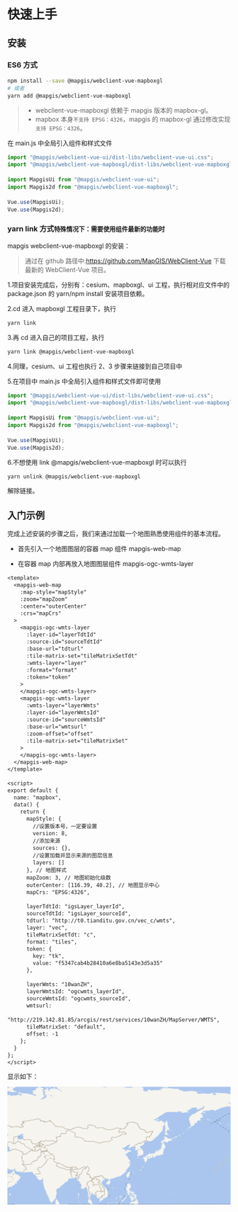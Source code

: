 # 快速上手

## 安装

### ES6 方式

```bash
npm install --save @mapgis/webclient-vue-mapboxgl
# 或者
yarn add @mapgis/webclient-vue-mapboxgl
```

> - webclient-vue-mapboxgl 依赖于 mapgis 版本的 mapbox-gl。
> - mapbox 本身`不支持 EPSG：4326`，mapgis 的 mapbox-gl 通过修改实现`支持 EPSG：4326`。

在 main.js 中全局引入组件和样式文件

```js
import "@mapgis/webclient-vue-ui/dist-libs/webclient-vue-ui.css";
import "@mapgis/webclient-vue-mapboxgl/dist-libs/webclient-vue-mapboxgl.css";

import MapgisUi from "@mapgis/webclient-vue-ui";
import Mapgis2d from "@mapgis/webclient-vue-mapboxgl";

Vue.use(MapgisUi);
Vue.use(Mapgis2d);
```

### yarn link 方式`特殊情况下：需要使用组件最新的功能时`

mapgis webclient-vue-mapboxgl 的安装：

> 通过在 github 路径中:https://github.com/MapGIS/WebClient-Vue 下载最新的 WebClient-Vue 项目。

1.项目安装完成后，分别有：cesium、mapboxgl、ui 工程，执行相对应文件中的 package.json 的 yarn/npm install 安装项目依赖。

2.cd 进入 mapboxgl 工程目录下，执行

```bash
yarn link
```

3.再 cd 进入自己的项目工程，执行

```bash
yarn link @mapgis/webclient-vue-mapboxgl
```

4.同理，cesium、ui 工程也执行 2、3 步骤来链接到自己项目中

5.在项目中 main.js 中全局引入组件和样式文件即可使用

```js
import "@mapgis/webclient-vue-ui/dist-libs/webclient-vue-ui.css";
import "@mapgis/webclient-vue-mapboxgl/dist-libs/webclient-vue-mapboxgl.css";

import MapgisUi from "@mapgis/webclient-vue-ui";
import Mapgis2d from "@mapgis/webclient-vue-mapboxgl";

Vue.use(MapgisUi);
Vue.use(Mapgis2d);
```

6.不想使用 link @mapgis/webclient-vue-mapboxgl 时可以执行

```bash
yarn unlink @mapgis/webclient-vue-mapboxgl
```

解除链接。

## 入门示例

完成上述安装的步骤之后，我们来通过加载一个地图熟悉使用组件的基本流程。

- 首先引入一个地图图层的容器 map 组件 mapgis-web-map

- 在容器 map 内部再放入地图图层组件 mapgis-ogc-wmts-layer

```vue
<template>
  <mapgis-web-map
    :map-style="mapStyle"
    :zoom="mapZoom"
    :center="outerCenter"
    :crs="mapCrs"
  >
    <mapgis-ogc-wmts-layer
      :layer-id="layerTdtId"
      :source-id="sourceTdtId"
      :base-url="tdturl"
      :tile-matrix-set="tileMatrixSetTdt"
      :wmts-layer="layer"
      :format="format"
      :token="token"
    >
    </mapgis-ogc-wmts-layer>
    <mapgis-ogc-wmts-layer
      :wmts-layer="layerWmts"
      :layer-id="layerWmtsId"
      :source-id="sourceWmtsId"
      :base-url="wmtsurl"
      :zoom-offset="offset"
      :tile-matrix-set="tileMatrixSet"
    >
    </mapgis-ogc-wmts-layer>
  </mapgis-web-map>
</template>

<script>
export default {
  name: "mapbox",
  data() {
    return {
      mapStyle: {
        //设置版本号，一定要设置
        version: 8,
        //添加来源
        sources: {},
        //设置加载并显示来源的图层信息
        layers: []
      }, // 地图样式
      mapZoom: 3, // 地图初始化级数
      outerCenter: [116.39, 40.2], // 地图显示中心
      mapCrs: "EPSG:4326",

      layerTdtId: "igsLayer_layerId",
      sourceTdtId: "igsLayer_sourceId",
      tdturl: "http://t0.tianditu.gov.cn/vec_c/wmts",
      layer: "vec",
      tileMatrixSetTdt: "c",
      format: "tiles",
      token: {
        key: "tk",
        value: "f5347cab4b28410a6e8ba5143e3d5a35"
      },

      layerWmts: "10wanZH",
      layerWmtsId: "ogcwmts_layerId",
      sourceWmtsId: "ogcwmts_sourceId",
      wmtsurl:
        "http://219.142.81.85/arcgis/rest/services/10wanZH/MapServer/WMTS",
      tileMatrixSet: "default",
      offset: -1
    };
  }
};
</script>
```

显示如下：

![入门示例](./example.png)
